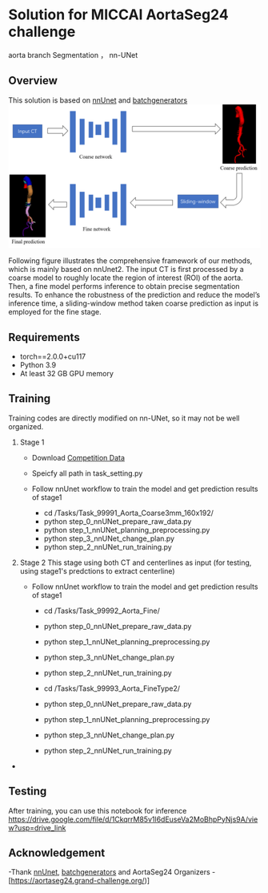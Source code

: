 # Solution for MICCAI AortaSeg24 challenge
aorta branch Segmentation ， nn-UNet  

## Overview
This solution is based on [nnUnet](https://github.com/MIC-DKFZ/batchgenerators) and [batchgenerators](https://github.com/MIC-DKFZ/batchgenerators)
![image](https://github.com/LSL000UD/AortaSeg24/blob/main/overview.png)

Following figure illustrates the comprehensive framework of our methods, which is mainly based on nnUnet2. The input CT is first processed by a coarse model to roughly
locate the region of interest (ROI) of the aorta. Then, a fine model performs inference to obtain precise segmentation results. To enhance the robustness of
the prediction and reduce the model’s inference time, a sliding-window method taken coarse prediction as input is employed for the fine stage.



## Requirements
- torch==2.0.0+cu117
- Python 3.9
- At least 32 GB GPU memory


## Training

Training codes are directly modified on nn-UNet, so it may not be well organized.

1. Stage 1
   	
	- Download [Competition Data](https://aortaseg24.grand-challenge.org/)
	- Speicfy all path in task_setting.py
	
	- Follow nnUnet workflow to train the model and get prediction results of stage1 
		- cd /Tasks/Task_99991_Aorta_Coarse3mm_160x192/
		- python step_0_nnUNet_prepare_raw_data.py
		- python step_1_nnUNet_planning_preprocessing.py
		- python step_3_nnUNet_change_plan.py
		- python step_2_nnUNet_run_training.py

2. Stage 2 
 This stage using both CT and centerlines as input (for testing, using stage1's predctions to extract centerline)
	- Follow nnUnet workflow to train the model and get prediction results of stage1 
		- cd /Tasks/Task_99992_Aorta_Fine/
		- python step_0_nnUNet_prepare_raw_data.py
		- python step_1_nnUNet_planning_preprocessing.py
		- python step_3_nnUNet_change_plan.py
		- python step_2_nnUNet_run_training.py

 		 - cd /Tasks/Task_99993_Aorta_FineType2/
		- python step_0_nnUNet_prepare_raw_data.py
		- python step_1_nnUNet_planning_preprocessing.py
		- python step_3_nnUNet_change_plan.py
		- python step_2_nnUNet_run_training.py
  - 
## Testing

After training, you can use this notebook for inference https://drive.google.com/file/d/1CkqrrM85v1l6dEuseVa2MoBhpPyNjs9A/view?usp=drive_link

## Acknowledgement
-Thank [nnUnet](https://github.com/MIC-DKFZ/batchgenerators), [batchgenerators](https://github.com/MIC-DKFZ/batchgenerators)
and  AortaSeg24 Organizers
	-[https://aortaseg24.grand-challenge.org/)]

